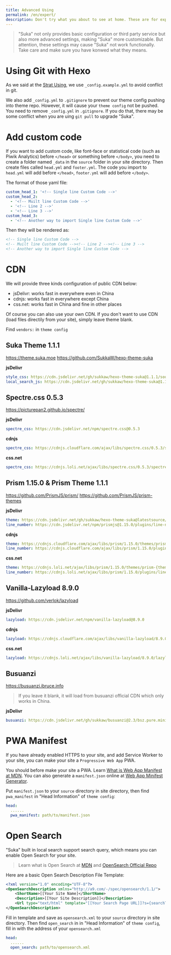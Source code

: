 ```yaml
---
title: Advanced Using
permalink: /en/expert/
description: Don't try what you about to see at home. These are for experts.
---
```


> "Suka" not only provides basic configuration or third party service but also more advanced settings, making "Suka" more customizable. But attention, these settings may cause "Suka" not work functionally. Take care and make sure you have konwed what they means.

# Using Git with Hexo

As we said at the [Strat Using](/docs/en/), we use `_config.example.yml` to avoid conflict in git.

We also add `_config.yml` to `.gitignore` to prevent our theme config pushing into theme repo. However, it will cause your `theme config` not be pushed. You need to remove `_config.yml` in `.gitignore`. If you do that, there may be some conflict when you are uing `git pull` to upgrade "Suka".

# Add custom code

If you want to add custom code, like font-face or statistical code (such as Piwik Analytics) before `</head>` or something before `</body>`, you need to create a folder named `_data` in the `source` folder in your site directory. Then create files called `head.yml` and `footer.yml`. The code you import to `head.yml` will add before `</head>`, `footer.yml` will add before `</body>`.

The format of those yaml file:

```yaml
custom_head_1: '<!-- Single line Custom Code -->'
custom_head_2:
  - '<!-- Muilt line Custom Code -->'
  - '<!-- Line 2 -->'
  - '<!-- Line 3 -->'
custom_head_3:
  - '<!-- Another way to import Single line Custom Code -->'
```

Then they will be rendered as:

```html
<!-- Single line Custom Code -->
<!-- Muilt line Custom Code --><!-- Line 2 --><!-- Line 3 -->
<!-- Another way to import Single line Custom Code -->
```

# CDN

We will provide three kinds configuration of public CDN below:

- jsDelivr: works fast in everywhere even in China
- cdnjs: works fast in everywhere except China
- css.net: works fast in China and fine in other places

Of course you can also use your own CDN.
If you don't want to use CDN (load files directily from your site), simply leave theme blank.

Find `vendors:` in `theme config`

## Suka Theme 1.1.1

https://theme.suka.moe https://github.com/SukkaW/hexo-theme-suka

**jsDelivr**

```yaml
style_css: https://cdn.jsdelivr.net/gh/sukkaw/hexo-theme-suka@1.1.1/source/css/style.min.css
local_search_js: https://cdn.jsdelivr.net/gh/sukkaw/hexo-theme-suka@1.1.1/source/js/local-search.min.js
```

## Spectre.css 0.5.3

https://picturepan2.github.io/spectre/

**jsDelivr**

```yaml
spectre_css: https://cdn.jsdelivr.net/npm/spectre.css@0.5.3
```

**cdnjs**

```yaml
spectre_css: https://cdnjs.cloudflare.com/ajax/libs/spectre.css/0.5.3/spectre.min.css
```

**css.net**

```yaml
spectre_css: https://cdnjs.loli.net/ajax/libs/spectre.css/0.5.3/spectre.min.css
```

## Prism 1.15.0 & Prism Theme 1.1.1

https://github.com/PrismJS/prism/ https://github.com/PrismJS/prism-themes

**jsDelivr**

```yaml
theme: https://cdn.jsdelivr.net/gh/sukkaw/hexo-theme-suka@latestsource/lib/prism/prism-{theme-name}.css
line_number: https://cdn.jsdelivr.net/npm/prismjs@1.15.0/plugins/line-numbers/prism-line-numbers.min.css
```

**cdnjs**

```yaml
theme: https://cdnjs.cloudflare.com/ajax/libs/prism/1.15.0/themes/prism-{theme-name}.min.css
line_number: https://cdnjs.cloudflare.com/ajax/libs/prism/1.15.0/plugins/line-numbers/prism-line-numbers.min.css
```

**css.net**

```yaml
theme: https://cdnjs.loli.net/ajax/libs/prism/1.15.0/themes/prism-{theme-name}.min.css
line_number: https://cdnjs.loli.net/ajax/libs/prism/1.15.0/plugins/line-numbers/prism-line-numbers.min.css
```

## Vanilla-Lazyload 8.9.0

https://github.com/verlok/lazyload

**jsDelivr**

```yaml
lazyload: https://cdn.jsdelivr.net/npm/vanilla-lazyload@8.9.0
```

**cdnjs**

```yaml
lazyload: https://cdnjs.cloudflare.com/ajax/libs/vanilla-lazyload/8.9.0/lazyload.min.js
```

**css.net**

```yaml
lazyload: https://cdnjs.loli.net/ajax/libs/vanilla-lazyload/8.9.0/lazyload.min.js
```

## Busuanzi

https://busuanzi.ibruce.info

> If you leave it blank, it will load from busuanzi official CDN which only works in China.

**jsDelivr**

```yaml
busuanzi: https://cdn.jsdelivr.net/gh/sukkaw/busuanzi@2.3/bsz.pure.mini.js
```

# PWA Manifest

If you have already enabled HTTPS to your site, and add Service Worker to your site, you can make your site a `Progressive Web App` PWA.

You should before make your site a PWA. Learn [What is Web App Manifest at MDN](https://developer.mozilla.org/en-US/docs/Web/Manifest). You can also generate a `manifest.json` online at [Web App Minifest Generator](https://app-manifest.firebaseapp.com/).

Put `manifest.json` to your `source` directory in site directory, then find `pwa_manifest` in "Head Information" of `theme config`:

```yaml
head:
  ......
  pwa_manifest: path/to/manifest.json
```

# Open Search

"Suka" built in local search support search query, which means you can enable Open Search for your site.

> Learn what is Open Search at [MDN](https://developer.mozilla.org/en-US/docs/Web/OpenSearch) and [OpenSearch Official Repo](https://github.com/dewitt/opensearch)

Here are a basic Open Search Description File Template:

```xml
<?xml version="1.0" encoding="UTF-8"?>
<OpenSearchDescription xmlns="http://a9.com/-/spec/opensearch/1.1/">
    <ShortName>[[Your Site Name]</ShortName>
    <Description>[[Your Site Description]]</Description>
    <Url type="text/html" template="[[Your Search Page URL]]?s={searchTerms}" />
</OpenSearchDescription>
```

Fill in template and save as `opensearch.xml` to your `source` directory in site directory. Then find `open_search` in in "Head Information" of `theme config`, fill in with the address of your `opensearch.xml`

```yaml
head:
  ......
  open_search: path/to/opensearch.xml
```
